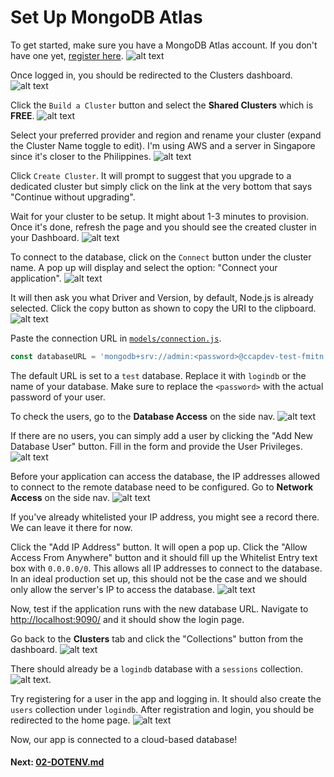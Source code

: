 # Set Up MongoDB Atlas

To get started, make sure you have a MongoDB Atlas account. If you don't have one yet, [register here](https://www.mongodb.com/cloud/atlas/register).
![alt text](../screens/atlas-register.png "Register for mongoDB Atlas")

Once logged in, you should be redirected to the Clusters dashboard.
![alt text](../screens/atlas-dashboard.png "Atlas Clusters Dashboard")

Click the `Build a Cluster` button and select the **Shared Clusters** which is **FREE**.
![alt text](../screens/atlas-free-cluster.png "Shared Cluster")

Select your preferred provider and region and rename your cluster (expand the Cluster Name toggle to edit). I'm using AWS and a server in Singapore since it's closer to the Philippines.
![alt text](../screens/atlas-create-cluster.png "Create a Cluster")

Click `Create Cluster`. It will prompt to suggest that you upgrade to a dedicated cluster but simply click on the link at the very bottom that says "Continue without upgrading".

Wait for your cluster to be setup. It might about 1-3 minutes to provision. Once it's done, refresh the page and you should see the created cluster in your Dashboard.
![alt text](../screens/atlas-cluster-created.png "Cluster created!")

To connect to the database, click on the `Connect` button under the cluster name. A pop up will display and select the option: "Connect your application".
![alt text](../screens/atlas-choose-connection.png)

It will then ask you what Driver and Version, by default, Node.js is already selected. Click the copy button as shown to copy the URI to the clipboard.
![alt text](../screens/atlas-copy-url.png)

Paste the connection URL in [`models/connection.js`](../models/connection.js).
```JavaScript
const databaseURL = 'mongodb+srv://admin:<password>@ccapdev-test-fmitn.mongodb.net/test?retryWrites=true&w=majority';
```

The default URL is set to a `test` database. Replace it with `logindb` or the name of your database. Make sure to replace the `<password>` with the actual password of your user.

To check the users, go to the **Database Access** on the side nav.
![alt text](../screens/atlas-database-access.png "Database Users")

If there are no users, you can simply add a user by clicking the "Add New Database User" button. Fill in the form and provide the User Privileges.
![alt text](../screens/atlas-database-user.png "Add Database User")

Before your application can access the database, the IP addresses allowed to connect to the remote database need to be configured. Go to **Network Access** on the side nav.
![alt text](../screens/atlas-network-access.png "Network Access")

If you've already whitelisted your IP address, you might see a record there. We can leave it there for now.

Click the "Add IP Address" button. It will open a pop up. Click the "Allow Access From Anywhere" button and it should fill up the Whitelist Entry text box with `0.0.0.0/0`. This allows all IP addresses to connect to the database. In an ideal production set up, this should not be the case and we should only allow the server's IP to access the database.
![alt text](../screens/atlas-allow-everywhere.png)

Now, test if the application runs with the new database URL.  Navigate to [http://localhost:9090/](http://localhost:9090/) and it should show the login page.

Go back to the **Clusters** tab and click the "Collections" button from the dashboard.
![alt text](../screens/atlas-dashboard-collections.png)

There should already be a `logindb` database with a `sessions` collection.
![alt text](../screens/atlas-sessions-collection.png).

Try registering for a user in the app and logging in. It should also create the `users` collection under `logindb`. After registration and login, you should be redirected to the home page.
![alt text](../screens/home.png)

Now, our app is connected to a cloud-based database!

#### Next: [02-DOTENV.md](02-DOTENV.md)
